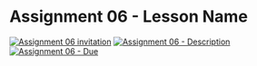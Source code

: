 # Assignment 06 - Lesson Name

[![Assignment 06 invitation](https://img.shields.io/badge/Assignment06-Repository-blue?style=for-the-badge&logo=open%20badges)](https://classroom.github.com/a/reOfVyUk)
[![Assignment 06 - Description](https://img.shields.io/badge/Assignment06-Description-blue?style=for-the-badge&logo=open%20badges)](https://wellesley-bisc195.github.io/BISC195.jl/stable/Assignments/Assignment06.html)
[![Assignment 06 - Due](https://img.shields.io/badge/Due-7%2F06%2F2020-orange?style=for-the-badge&logo=open%20badges)](https://wellesley-bisc195.github.io/BISC195.jl/stable/Assignments/Assignment06.html)
